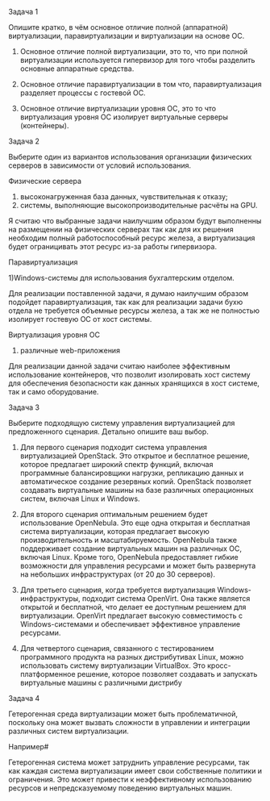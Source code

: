 Задача 1

Опишите кратко, в чём основное отличие полной (аппаратной) виртуализации, паравиртуализации и виртуализации на основе ОС.

1) Основное отличие полной виртуализации, это то, что при полной виртуализации используется гипервизор для того чтобы разделить основные аппаратные средства.

2) Основное отличие паравиртуализации в том что, паравиртуализация разделяет процессы с гостевой ОС.

3) Основное отличие виртуализации уровня ОС, это то что виртуализация уровня ОС изолирует виртуальные серверы (контейнеры).

Задача 2

Выберите один из вариантов использования организации физических серверов в зависимости от условий использования.

Физические сервера

1) высоконагруженная база данных, чувствительная к отказу;
2) системы, выполняющие высокопроизводительные расчёты на GPU.

Я считаю что выбранные задачи наилучшим образом будут выполненны на размещении на физических серверах так как для их решения необходим полный работоспособный ресурс железа, а виртуализация будет ограницивать этот ресурс из-за работы гипервизора.

Паравиртуализация

1)Windows-системы для использования бухгалтерским отделом.

Для реализации поставленной задачи, я думаю наилучшим образом подойдет паравиртуализация, так как для реализации задачи бухю отдела не требуется объемные ресурсы железа, а так же не полностью изолирует гостевую ОС от хост системы.

Виртуализация уровня ОС

1) различные web-приложения

Для реализации данной задачи считаю наиболее эффективным использование контейнеров, что позволит изолировать хост систему для обеспечения безопасности как данных хранящихся в хост системе, так и само оборудование.

Задача 3

Выберите подходящую систему управления виртуализацией для предложенного сценария. Детально опишите ваш выбор.

1. Для первого сценария подходит система управления виртуализацией OpenStack. Это открытое и бесплатное решение, которое предлагает широкий спектр функций, включая программные балансировщики нагрузки, репликацию данных и автоматическое создание резервных копий. OpenStack позволяет создавать виртуальные машины на базе различных операционных систем, включая Linux и Windows.


2. Для второго сценария оптимальным решением будет использование OpenNebula. Это еще одна открытая и бесплатная система виртуализации, которая предлагает высокую производительность и масштабируемость. OpenNebula также поддерживает создание виртуальных машин на различных ОС, включая Linux. Кроме того, OpenNebula предоставляет гибкие возможности для управления ресурсами и может быть развернута на небольших инфраструктурах (от 20 до 30 серверов).


3. Для третьего сценария, когда требуется виртуализация Windows-инфраструктуры, подходит система OpenVirt. Она также является открытой и бесплатной, что делает ее доступным решением для виртуализации. OpenVirt предлагает высокую совместимость с Windows-системами и обеспечивает эффективное управление ресурсами.


4. Для четвертого сценария, связанного с тестированием программного продукта на разных дистрибутивах Linux, можно использовать систему виртуализации VirtualBox. Это кросс-платформенное решение, которое позволяет создавать и запускать виртуальные машины с различными дистрибу

Задача 4


Гетерогенная среда виртуализации может быть проблематичной, поскольку она может вызвать сложности в управлении и интеграции различных систем виртуализации.

Например#
  
Гетерогенная система может затруднить управление ресурсами, так как каждая система виртуализации имеет свои собственные политики и ограничения. Это может привести к неэффективному использованию ресурсов и непредсказуемому поведению виртуальных машин.